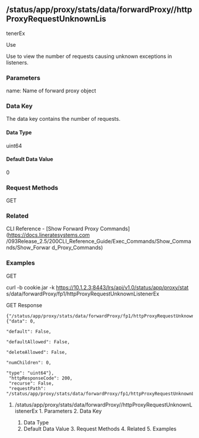 ## /status/app/proxy/stats/data/forwardProxy/<name>/httpProxyRequestUnknownLis
tenerEx

Use

Use to view the number of requests causing unknown exceptions in listeners.

### Parameters

name: Name of forward proxy object

### Data Key

The data key contains the number of requests.

#### Data Type

uint64

#### Default Data Value

0

### Request Methods

GET

### Related

CLI Reference - [Show Forward Proxy Commands](https://docs.lineratesystems.com
/093Release_2.5/200CLI_Reference_Guide/Exec_Commands/Show_Commands/Show_Forwar
d_Proxy_Commands)

### Examples

GET

curl -b cookie.jar -k https://10.1.2.3:8443/lrs/api/v1.0/status/app/proxy/stat
s/data/forwardProxy/fp1/httpProxyRequestUnknownListenerEx

GET Response

    
    {"/status/app/proxy/stats/data/forwardProxy/fp1/httpProxyRequestUnknownListenerEx": {"data": 0,
                                                                                            "default": False,
                                                                                            "defaultAllowed": False,
                                                                                            "deleteAllowed": False,
                                                                                            "numChildren": 0,
                                                                                            "type": "uint64"},
     "httpResponseCode": 200,
     "recurse": False,
     "requestPath": "/status/app/proxy/stats/data/forwardProxy/fp1/httpProxyRequestUnknownListenerEx"}
    

  1. /status/app/proxy/stats/data/forwardProxy/<name>/httpProxyRequestUnknownListenerEx
    1. Parameters
    2. Data Key
      1. Data Type
      2. Default Data Value
    3. Request Methods
    4. Related
    5. Examples

